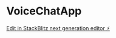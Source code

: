 # VoiceChatApp

[Edit in StackBlitz next generation editor ⚡️](https://stackblitz.com/~/github.com/shakilmsr/VoiceChatApp)